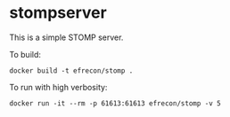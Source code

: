 # stompserver

This is a simple STOMP server.

To build:

    docker build -t efrecon/stomp .

To run with high verbosity:

    docker run -it --rm -p 61613:61613 efrecon/stomp -v 5